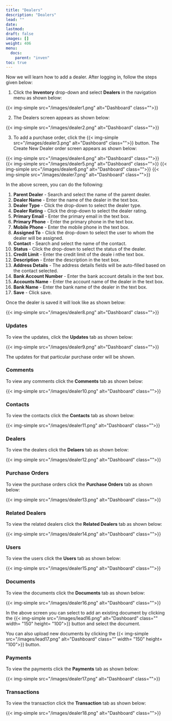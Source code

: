 ```yaml
---
title: "Dealers"
description: "Dealers"
lead: ""
date:
lastmod:
draft: false
images: []
weight: 406
menu:
  docs:
    parent: "inven"
toc: true
---
```


Now we will learn how to add a dealer. After logging in, follow the steps given below:

1.	Click the **Inventory** drop-down and select **Dealers** in the navigation menu as shown below:

 {{< img-simple src="/images/dealer1.png"  alt="Dashboard" class="">}}

2.	The Dealers screen appears as shown below:

 {{< img-simple src="/images/dealer2.png"  alt="Dashboard" class="">}}

3.	To add a purchase order, click the  {{< img-simple src="/images/dealer3.png"  alt="Dashboard" class="">}} button. The Create New Dealer order screen appears as shown below:

{{< img-simple src="/images/dealer4.png"  alt="Dashboard" class="">}}
{{< img-simple src="/images/dealer5.png"  alt="Dashboard" class="">}}
{{< img-simple src="/images/dealer6.png"  alt="Dashboard" class="">}}
{{< img-simple src="/images/dealer7.png"  alt="Dashboard" class="">}}

In the above screen, you can do the following:
1. **Parent Dealer** - Search and select the name of the parent dealer.
2. **Dealer Name** - Enter the name of the dealer in the text box.
3. **Dealer Type** - Click the drop-down to select the dealer type.
4. **Dealer Rating** - Click the drop-down to select the dealer rating.
5. **Primary Email** - Enter the primary email in the text box.
6. **Primary Phone** - Enter the primary phone in the text box.
7. **Mobile Phone** - Enter the mobile phone in the text box.
8. **Assigned To** - Click the drop-down to select the user to whom the dealer will be assigned.
9. **Contact** - Search and select the name of the contact.
10. **Status** - Click the drop-down to select the status of the dealer.
11. **Credit Limit** - Enter the credit limit of the deale i nthe text box.
12. **Description** - Enter the description in the text box.
13. **Address Details** - The address details fields will be auto-filled based on the contact selected.
14. **Bank Account Number** - Enter the bank account details in the text box.
15. **Accounts Name** - Enter the account name of the dealer in the text box.
10. **Bank Name** - Enter the bank name of the dealer in the text box.
11. **Save** - Click save.

Once the dealer is saved it will look like as shown below:

{{< img-simple src="/images/dealer8.png"  alt="Dashboard" class="">}}

### Updates

To view the updates, click the **Updates** tab as shown below:

{{< img-simple src="/images/dealer9.png"  alt="Dashboard" class="">}}

The updates for that particular purchase order will be shown.

### Comments

To view any comments click the **Comments** tab as shown below:

{{< img-simple src="/images/dealer10.png"  alt="Dashboard" class="">}}

### Contacts

To view the contacts click the **Contacts** tab as shown below:

{{< img-simple src="/images/dealer11.png"  alt="Dashboard" class="">}}

### Dealers

To view the dealers click the **Delaers** tab as shown below:

{{< img-simple src="/images/dealer12.png"  alt="Dashboard" class="">}}

### Purchase Orders

To view the purchase orders click the **Purchase Orders** tab as shown below:

{{< img-simple src="/images/dealer13.png"  alt="Dashboard" class="">}}

### Related Dealers

To view the related dealers click the **Related Dealers** tab as shown below:

{{< img-simple src="/images/dealer14.png"  alt="Dashboard" class="">}}

### Users

To view the users click the **Users** tab as shown below:

{{< img-simple src="/images/dealer15.png"  alt="Dashboard" class="">}}

### Documents

To view the documents click the **Documents** tab as shown below:

{{< img-simple src="/images/dealer16.png"  alt="Dashboard" class="">}}

In the above screen you can select to add an existing document by clicking the {{< img-simple src="/images/lead16.png"  alt="Dashboard" class="" width= "150" height= "100">}} button and select the document.

You can also upload new documents by clicking the {{< img-simple src="/images/lead17.png"  alt="Dashboard" class="" width= "150" height= "100">}} button.

### Payments

To view the payments click the **Payments** tab as shown below:

{{< img-simple src="/images/dealer17.png"  alt="Dashboard" class="">}}

### Transactions

To view the transaction click the **Transaction** tab as shown below:

{{< img-simple src="/images/dealer18.png"  alt="Dashboard" class="">}}
